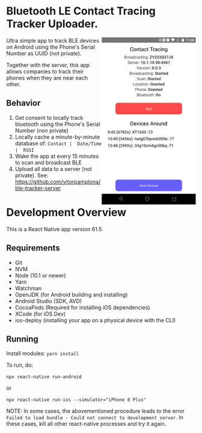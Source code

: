 # Bluetooth LE Contact Tracing Tracker Uploader. 

<img align="right" src="./docs/preview.png" data-canonical-src="./docs/preview.png" width="250px"/>

Ultra simple app to track BLE devices on Android using the Phone's Serial Number as UUID (not private). 

Together with the server, this app allows companies to track their phones when they are near each other. 

## Behavior

1. Get consent to locally track bluetooth using the Phone's Serial Number (non private)
2. Locally cache a minute-by-minute database of: ``` Contact |  Date/Time  |  RSSI ```
3. Wake the app at every 15 minutes to scan and broadcast BLE
4. Upload all data to a server (not private). See: https://github.com/vitorpamplona/ble-tracker-server

# Development Overview

This is a React Native app version 61.5

## Requirements

* Git
* NVM
* Node (10.1 or newer)
* Yarn
* Watchman
* OpenJDK (for Android building and installing)
* Android Studio (SDK, AVD)
* CocoaPods (Required for installing iOS dependencies)
* XCode (for iOS Dev)
* ios-deploy (installing your app on a physical device with the CLI)

## Running

Install modules:
```yarn install``` 

To run, do:
```
npx react-native run-android
```
or
```
npx react-native run-ios --simulator="iPhone 8 Plus"
```

NOTE: In some cases, the abovementioned procedure leads to the error `Failed to load bundle - Could not connect to development server`. In these cases, kill all other react-native processes and try it again.
